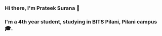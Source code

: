 ### Hi there, I'm Prateek Surana 👋
### I'm a 4th year student, studying in BITS Pilani, Pilani campus🎓.
<!--
**CodeBlooded7/CodeBlooded7** is a ✨ _special_ ✨ repository because its `README.md` (this file) appears on your GitHub profile.
Currently fixated on competitive programming and exploring the fascinating worlds of Artificial Intelligence and Machine Learning.
Here are some ideas to get you started:

- 🔭 I’m currently working on ...
- 🌱 I’m currently learning ...
- 👯 I’m looking to collaborate on ...
- 🤔 I’m looking for help with ...
- 💬 Ask me about ...
- 📫 How to reach me: ...
- 😄 Pronouns: ...
- ⚡ Fun fact: ...
-->
